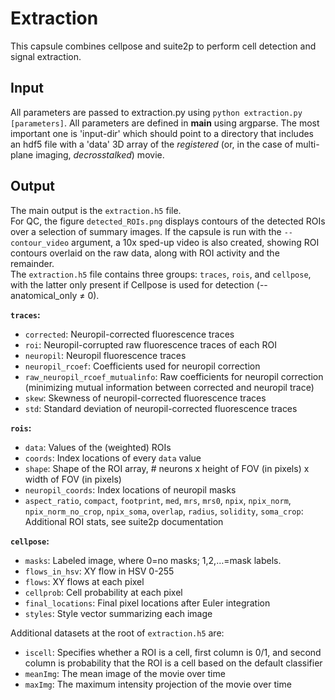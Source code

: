 # Extraction

This capsule combines cellpose and suite2p to perform cell detection and signal extraction.

## Input

All parameters are passed to extraction.py using `python extraction.py [parameters]`.
All parameters are defined in __main__ using argparse. The most important one is
'input-dir' which should point to a directory that includes an hdf5 file with a 'data' 3D array 
of the _registered_ (or, in the case of multi-plane imaging, _decrosstalked_) movie. 

## Output

The main output is the `extraction.h5` file.   
For QC, the figure `detected_ROIs.png` displays contours of the detected ROIs over a selection of summary images.
If the capsule is run with the `--contour_video` argument, a 10x sped-up video is also created, showing ROI contours overlaid on the raw data, along with ROI activity and the remainder.
<br>
The `extraction.h5` file contains three groups: `traces`, `rois`, and `cellpose`, with the latter only present if Cellpose is used for detection (--anatomical_only ≠ 0).

__`traces`:__
- `corrected`: Neuropil-corrected fluorescence traces
- `roi`: Neuropil-corrupted raw fluorescence traces of each ROI
- `neuropil`: Neuropil fluorescence traces
- `neuropil_rcoef`: Coefficients used for neuropil correction
- `raw_neuropil_rcoef_mutualinfo`: Raw coefficients for neuropil correction (minimizing mutual information between corrected and neuropil trace)
- `skew`: Skewness of neuropil-corrected fluorescence traces
- `std`: Standard deviation of neuropil-corrected fluorescence traces

__`rois`:__
- `data`: Values of the (weighted) ROIs
- `coords`: Index locations of every `data` value
- `shape`: Shape of the ROI array, # neurons x height of FOV (in pixels) x width of FOV (in pixels)
- `neuropil_coords`: Index locations of neuropil masks
- `aspect_ratio`, `compact`, `footprint`, `med`, `mrs`, `mrs0`, `npix`, `npix_norm`, `npix_norm_no_crop`, `npix_soma`, `overlap`, `radius`, `solidity`, `soma_crop`: Additional ROI stats, see suite2p documentation

__`cellpose`:__
- `masks`: Labeled image, where 0=no masks; 1,2,…=mask labels.
- `flows_in_hsv`: XY flow in HSV 0-255
- `flows`: XY flows at each pixel
- `cellprob`: Cell probability at each pixel
- `final_locations`: Final pixel locations after Euler integration
- `styles`: Style vector summarizing each image

Additional datasets at the root of `extraction.h5` are:
- `iscell`: Specifies whether a ROI is a cell, first column is 0/1, and second column is probability that the ROI is a cell based on the default classifier
- `meanImg`: The mean image of the movie over time
- `maxImg`: The maximum intensity projection of the movie over time
